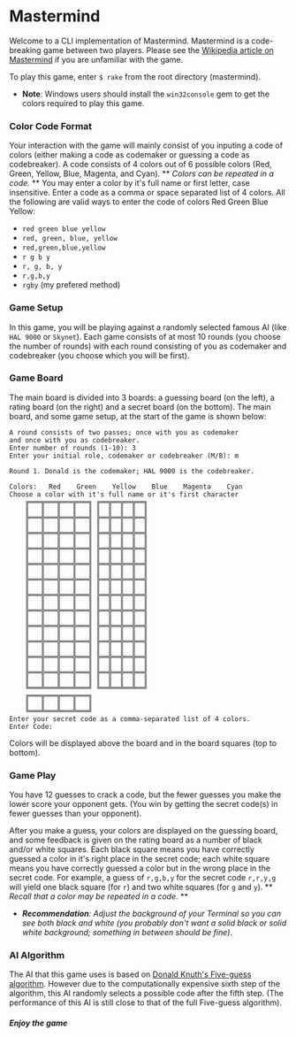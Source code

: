 # Mastermind

Welcome to a CLI implementation of Mastermind. Mastermind is a code-breaking game between two players.  Please see the <a href="http://en.wikipedia.org/wiki/Mastermind_(board_game)">Wikipedia article on Mastermind</a> if you are unfamiliar with the game.

To play this game, enter `$ rake` from the root directory (mastermind).

+ **Note**: Windows users should install the `win32console` gem to get the colors required to play this game.

### Color Code Format

Your interaction with the game will mainly consist of you inputing a code of colors (either making a code as codemaker or guessing a code as codebreaker). A code consists of 4 colors out of 6 possible colors (Red, Green, Yellow, Blue, Magenta, and Cyan). ** _Colors can be repeated in a code._ **  You may enter a color by it's full name or first letter, case insensitive.  Enter a code as a comma or space separated list of 4 colors.  All the following are valid ways to enter the code of colors Red Green Blue Yellow:

+ `red green blue yellow`
+ `red, green, blue, yellow`
+ `red,green,blue,yellow`
+ `r g b y`
+ `r, g, b, y`
+ `r,g,b,y`
+ `rgby` (my prefered method)

### Game Setup

In this game, you will be playing against a randomly selected famous AI (like `HAL 9000` or `Skynet`). Each game consists of at most 10 rounds (you choose the number of rounds) with each round consisting of you as codemaker and codebreaker (you choose which you will be first).

### Game Board

The main board is divided into 3 boards: a guessing board (on the left), a rating board (on the right) and a secret board (on the bottom).  The main board, and some game setup, at the start of the game is shown below:

```
A round consists of two passes; once with you as codemaker
and once with you as codebreaker.
Enter number of rounds (1-10): 3
Enter your initial role, codemaker or codebreaker (M/B): m

Round 1. Donald is the codemaker; HAL 9000 is the codebreaker.

Colors:   Red    Green    Yellow    Blue    Magenta    Cyan  
Choose a color with it's full name or it's first character
	╔═══╦═══╦═══╦═══╗ ╔══╦══╦══╦══╗
	║   ║   ║   ║   ║ ║  ║  ║  ║  ║
	╠═══╬═══╬═══╬═══╣ ╠══╬══╬══╬══╣
	║   ║   ║   ║   ║ ║  ║  ║  ║  ║
	╠═══╬═══╬═══╬═══╣ ╠══╬══╬══╬══╣
	║   ║   ║   ║   ║ ║  ║  ║  ║  ║
	╠═══╬═══╬═══╬═══╣ ╠══╬══╬══╬══╣
	║   ║   ║   ║   ║ ║  ║  ║  ║  ║
	╠═══╬═══╬═══╬═══╣ ╠══╬══╬══╬══╣
	║   ║   ║   ║   ║ ║  ║  ║  ║  ║
	╠═══╬═══╬═══╬═══╣ ╠══╬══╬══╬══╣
	║   ║   ║   ║   ║ ║  ║  ║  ║  ║
	╠═══╬═══╬═══╬═══╣ ╠══╬══╬══╬══╣
	║   ║   ║   ║   ║ ║  ║  ║  ║  ║
	╠═══╬═══╬═══╬═══╣ ╠══╬══╬══╬══╣
	║   ║   ║   ║   ║ ║  ║  ║  ║  ║
	╠═══╬═══╬═══╬═══╣ ╠══╬══╬══╬══╣
	║   ║   ║   ║   ║ ║  ║  ║  ║  ║
	╠═══╬═══╬═══╬═══╣ ╠══╬══╬══╬══╣
	║   ║   ║   ║   ║ ║  ║  ║  ║  ║
	╠═══╬═══╬═══╬═══╣ ╠══╬══╬══╬══╣
	║   ║   ║   ║   ║ ║  ║  ║  ║  ║
	╠═══╬═══╬═══╬═══╣ ╠══╬══╬══╬══╣
	║   ║   ║   ║   ║ ║  ║  ║  ║  ║
	╚═══╩═══╩═══╩═══╝ ╚══╩══╩══╩══╝
	╔═══╦═══╦═══╦═══╗
	║   ║   ║   ║   ║
	╚═══╩═══╩═══╩═══╝
Enter your secret code as a comma-separated list of 4 colors.
Enter Code: 
```

Colors will be displayed above the board and in the board squares (top to bottom).

### Game Play

You have 12 guesses to crack a code, but the fewer guesses you make the lower score your opponent gets. (You win by getting the secret code(s) in fewer guesses than your opponent).

After you make a guess, your colors are displayed on the guessing board, and some feedback is given on the rating board as a number of black and/or white squares.  Each black square means you have correctly guessed a color in it's right place in the secret code; each white square means you have correctly guessed a color but in the wrong place in the secret code.  For example, a guess of `r,g,b,y` for the secret code `r,r,y,g` will yield one black square (for `r`) and two white squares (for `g` and `y`).
** _Recall that a color may be repeated in a code._ **

+ *__Recommendation__: Adjust the background of your Terminal so you can see both black and white (you probably don't want a solid black or solid white background; something in between should be fine)*.

### AI Algorithm

The AI that this game uses is based on <a href="http://en.wikipedia.org/wiki/Mastermind_(board_game)#Algorithms">Donald Knuth's Five-guess algorithm</a>. However due to the computationally expensive sixth step of the algorithm, this AI randomly selects a possible code after the fifth step. (The performance of this AI is still close to that of the full Five-guess algorithm).

##### *Enjoy the game*
